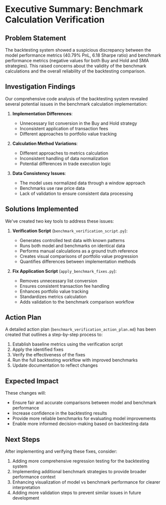 # Executive Summary: Benchmark Calculation Verification

## Problem Statement

The backtesting system showed a suspicious discrepancy between the model performance metrics (40.79% PnL, 6.18 Sharpe ratio) and benchmark performance metrics (negative values for both Buy and Hold and SMA strategies). This raised concerns about the validity of the benchmark calculations and the overall reliability of the backtesting comparison.

## Investigation Findings

Our comprehensive code analysis of the backtesting system revealed several potential issues in the benchmark calculation implementation:

1. **Implementation Differences**: 
   - Unnecessary list conversion in the Buy and Hold strategy
   - Inconsistent application of transaction fees
   - Different approaches to portfolio value tracking

2. **Calculation Method Variations**:
   - Different approaches to metrics calculation
   - Inconsistent handling of data normalization
   - Potential differences in trade execution logic

3. **Data Consistency Issues**:
   - The model uses normalized data through a window approach
   - Benchmarks use raw price data
   - Lack of validation to ensure consistent data processing

## Solutions Implemented

We've created two key tools to address these issues:

1. **Verification Script** (`benchmark_verification_script.py`):
   - Generates controlled test data with known patterns
   - Runs both model and benchmarks on identical data
   - Performs manual calculations as a ground truth reference
   - Creates visual comparisons of portfolio value progression
   - Quantifies differences between implementation methods

2. **Fix Application Script** (`apply_benchmark_fixes.py`):
   - Removes unnecessary list conversion
   - Ensures consistent transaction fee handling
   - Enhances portfolio value tracking
   - Standardizes metrics calculation
   - Adds validation to the benchmark comparison workflow

## Action Plan

A detailed action plan (`benchmark_verification_action_plan.md`) has been created that outlines a step-by-step process to:

1. Establish baseline metrics using the verification script
2. Apply the identified fixes
3. Verify the effectiveness of the fixes
4. Run the full backtesting workflow with improved benchmarks
5. Update documentation to reflect changes

## Expected Impact

These changes will:

- Ensure fair and accurate comparisons between model and benchmark performance
- Increase confidence in the backtesting results
- Provide more reliable benchmarks for evaluating model improvements
- Enable more informed decision-making based on backtesting data

## Next Steps

After implementing and verifying these fixes, consider:

1. Adding more comprehensive regression testing for the backtesting system
2. Implementing additional benchmark strategies to provide broader performance context
3. Enhancing visualization of model vs benchmark performance for clearer interpretation
4. Adding more validation steps to prevent similar issues in future development